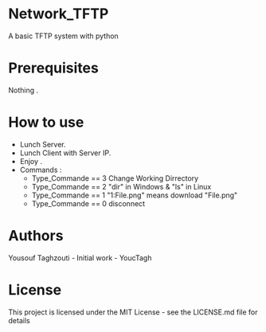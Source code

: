 # Network_TFTP
A basic TFTP system with python

# Prerequisites
Nothing .

# How to use
  * Lunch Server. 
  * Lunch Client with Server IP. 
  * Enjoy .
  * Commands :
       * Type_Commande == 3 Change Working Dirrectory
       * Type_Commande == 2 "dir" in Windows & "ls" in Linux
       * Type_Commande == 1 "1:File.png" means download "File.png"
       * Type_Commande == 0 disconnect

# Authors
Yousouf Taghzouti - Initial work - YoucTagh

# License
This project is licensed under the MIT License - see the LICENSE.md file for details
